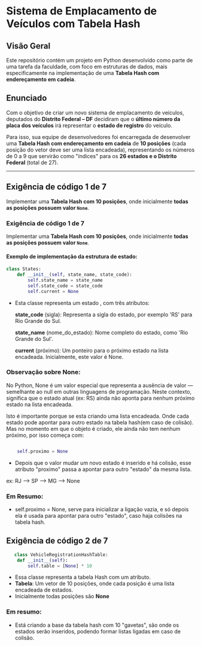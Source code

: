 # Sistema de Emplacamento de Veículos com Tabela Hash

## Visão Geral

Este repositório contém um projeto em Python desenvolvido como parte de uma tarefa da faculdade, com foco em estruturas de dados, mais especificamente na implementação de uma **Tabela Hash com endereçamento em cadeia**.

## Enunciado

Com o objetivo de criar um novo sistema de emplacamento de veículos, deputados do **Distrito Federal – DF** decidiram que o **último número da placa dos veículos** irá representar o **estado de registro** do veículo.

Para isso, sua equipe de desenvolvedores foi encarregada de desenvolver uma **Tabela Hash com endereçamento em cadeia** de **10 posições** (cada posição do vetor deve ser uma lista encadeada), representando os números de 0 a 9 que servirão como "índices" para os **26 estados e o Distrito Federal** (total de 27).

---

## Exigência de código 1 de 7

Implementar uma **Tabela Hash com 10 posições**, onde inicialmente **todas as posições possuem valor `None`**.
### Exigência de código 1 de 7

Implementar uma **Tabela Hash com 10 posições**, onde inicialmente **todas as posições possuem valor `None`**.

#### Exemplo de implementação da estrutura de estado:

```python
class States:
    def __init__(self, state_name, state_code):
        self.state_name = state_name 
        self.state_code = state_code  
        self.current = None           
```


- Esta classe representa um estado , com três atributos:


  **state_code** (sigla): Representa a sigla do estado, por exemplo 'RS' para Rio Grande do Sul.

  **state_name** (nome_do_estado): Nome completo do estado, como 'Rio Grande do Sul'.

  **current** (próximo): Um ponteiro para o próximo estado na lista encadeada. Inicialmente, este valor é None.

### Observação sobre None:
No Python, None é um valor especial que representa a ausência de valor — semelhante ao null em outras linguagens de programação.
Neste contexto, significa que o estado atual (ex: RS) ainda não aponta para nenhum próximo estado na lista encadeada.

Isto é importante porque se esta criando uma lista encadeada. Onde cada estado pode apontar para outro estado na tabela hash(em caso de colisão).
    Mas no momento em que o objeto é criado, ele ainda não tem nenhum próximo, por isso começa com:

```python

    self.proximo = None
```

- Depois que o valor mudar um novo estado é inserido e há colisão, esse atributo "proximo" passa a apontar para outro 
"estado" da mesma lista.

ex: 
   RJ --> SP --> MG --> None

### Em Resumo:
- self.proximo = None, serve para inicializar a ligação vazia, e só depois ela é usada para apontar para outro "estado", caso haja colisões na tabela hash.


## Exigência de código 2 de 7

```python
   class VehicleRegistrationHashTable:
    def __init__(self):
        self.table = [None] * 10
```

- Essa classe representa a tabela Hash com um atributo.
- **Tabela**: Um vetor de 10 posições, onde cada posição é uma lista encadeada de estados.
- Inicialmente todas posições são **None**

### Em resumo:

- Está criando a base da tabela hash com 10 "gavetas", são onde os estados serão inseridos, podendo formar listas ligadas em caso de colisão.
